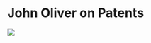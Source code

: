 # John Oliver on Patents

[![](http://img.youtube.com/vi/3bxcc3SM_KA/0.jpg)](http://www.youtube.com/watch?v=3bxcc3SM_KA)

